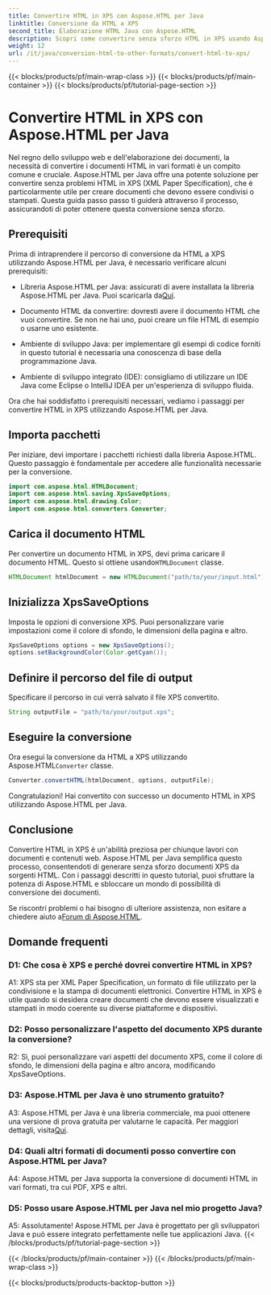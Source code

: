```yaml
---
title: Convertire HTML in XPS con Aspose.HTML per Java
linktitle: Conversione da HTML a XPS
second_title: Elaborazione HTML Java con Aspose.HTML
description: Scopri come convertire senza sforzo HTML in XPS usando Aspose.HTML per Java. Crea documenti multipiattaforma con facilità.
weight: 12
url: /it/java/conversion-html-to-other-formats/convert-html-to-xps/
---
```


{{< blocks/products/pf/main-wrap-class >}}
{{< blocks/products/pf/main-container >}}
{{< blocks/products/pf/tutorial-page-section >}}

# Convertire HTML in XPS con Aspose.HTML per Java

Nel regno dello sviluppo web e dell'elaborazione dei documenti, la necessità di convertire i documenti HTML in vari formati è un compito comune e cruciale. Aspose.HTML per Java offre una potente soluzione per convertire senza problemi HTML in XPS (XML Paper Specification), che è particolarmente utile per creare documenti che devono essere condivisi o stampati. Questa guida passo passo ti guiderà attraverso il processo, assicurandoti di poter ottenere questa conversione senza sforzo.

## Prerequisiti

Prima di intraprendere il percorso di conversione da HTML a XPS utilizzando Aspose.HTML per Java, è necessario verificare alcuni prerequisiti:

-  Libreria Aspose.HTML per Java: assicurati di avere installata la libreria Aspose.HTML per Java. Puoi scaricarla da[Qui](https://releases.aspose.com/html/java/).

- Documento HTML da convertire: dovresti avere il documento HTML che vuoi convertire. Se non ne hai uno, puoi creare un file HTML di esempio o usarne uno esistente.

- Ambiente di sviluppo Java: per implementare gli esempi di codice forniti in questo tutorial è necessaria una conoscenza di base della programmazione Java.

- Ambiente di sviluppo integrato (IDE): consigliamo di utilizzare un IDE Java come Eclipse o IntelliJ IDEA per un'esperienza di sviluppo fluida.

Ora che hai soddisfatto i prerequisiti necessari, vediamo i passaggi per convertire HTML in XPS utilizzando Aspose.HTML per Java.

## Importa pacchetti

Per iniziare, devi importare i pacchetti richiesti dalla libreria Aspose.HTML. Questo passaggio è fondamentale per accedere alle funzionalità necessarie per la conversione.

```java
import com.aspose.html.HTMLDocument;
import com.aspose.html.saving.XpsSaveOptions;
import com.aspose.html.drawing.Color;
import com.aspose.html.converters.Converter;
```

## Carica il documento HTML

 Per convertire un documento HTML in XPS, devi prima caricare il documento HTML. Questo si ottiene usando`HTMLDocument` classe.

```java
HTMLDocument htmlDocument = new HTMLDocument("path/to/your/input.html");
```

## Inizializza XpsSaveOptions

Imposta le opzioni di conversione XPS. Puoi personalizzare varie impostazioni come il colore di sfondo, le dimensioni della pagina e altro.

```java
XpsSaveOptions options = new XpsSaveOptions();
options.setBackgroundColor(Color.getCyan());
```

## Definire il percorso del file di output

Specificare il percorso in cui verrà salvato il file XPS convertito.

```java
String outputFile = "path/to/your/output.xps";
```

## Eseguire la conversione

Ora esegui la conversione da HTML a XPS utilizzando Aspose.HTML`Converter` classe.

```java
Converter.convertHTML(htmlDocument, options, outputFile);
```

Congratulazioni! Hai convertito con successo un documento HTML in XPS utilizzando Aspose.HTML per Java.

## Conclusione

Convertire HTML in XPS è un'abilità preziosa per chiunque lavori con documenti e contenuti web. Aspose.HTML per Java semplifica questo processo, consentendoti di generare senza sforzo documenti XPS da sorgenti HTML. Con i passaggi descritti in questo tutorial, puoi sfruttare la potenza di Aspose.HTML e sbloccare un mondo di possibilità di conversione dei documenti.

 Se riscontri problemi o hai bisogno di ulteriore assistenza, non esitare a chiedere aiuto a[Forum di Aspose.HTML](https://forum.aspose.com/).

## Domande frequenti

### D1: Che cosa è XPS e perché dovrei convertire HTML in XPS?

A1: XPS sta per XML Paper Specification, un formato di file utilizzato per la condivisione e la stampa di documenti elettronici. Convertire HTML in XPS è utile quando si desidera creare documenti che devono essere visualizzati e stampati in modo coerente su diverse piattaforme e dispositivi.

### D2: Posso personalizzare l'aspetto del documento XPS durante la conversione?

R2: Sì, puoi personalizzare vari aspetti del documento XPS, come il colore di sfondo, le dimensioni della pagina e altro ancora, modificando XpsSaveOptions.

### D3: Aspose.HTML per Java è uno strumento gratuito?

 A3: Aspose.HTML per Java è una libreria commerciale, ma puoi ottenere una versione di prova gratuita per valutarne le capacità. Per maggiori dettagli, visita[Qui](https://releases.aspose.com/html/java).

### D4: Quali altri formati di documenti posso convertire con Aspose.HTML per Java?

A4: Aspose.HTML per Java supporta la conversione di documenti HTML in vari formati, tra cui PDF, XPS e altri.

### D5: Posso usare Aspose.HTML per Java nel mio progetto Java?

A5: Assolutamente! Aspose.HTML per Java è progettato per gli sviluppatori Java e può essere integrato perfettamente nelle tue applicazioni Java.
{{< /blocks/products/pf/tutorial-page-section >}}

{{< /blocks/products/pf/main-container >}}
{{< /blocks/products/pf/main-wrap-class >}}

{{< blocks/products/products-backtop-button >}}
